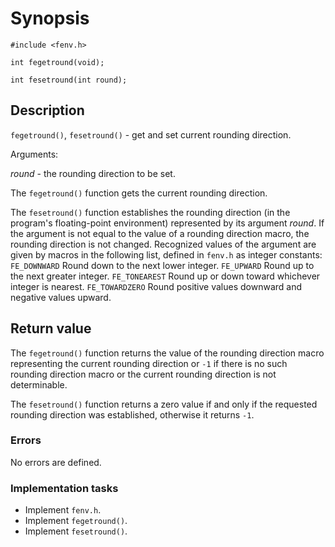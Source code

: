 # Synopsis

`#include <fenv.h>`

`int fegetround(void);`

`int fesetround(int round);`

## Description

`fegetround()`, `fesetround()` - get and set current rounding direction.

Arguments:

_round_ - the rounding direction to be set.

The `fegetround()` function gets the current rounding direction.

The `fesetround()` function establishes the rounding direction (in the program's floating-point environment) represented
by its argument _round_. If the argument is not equal to the value of a rounding direction macro, the
rounding direction is not changed. Recognized values of the argument are given by macros in the following list,
defined in `fenv.h` as integer constants:
`FE_DOWNWARD` Round down to the next lower integer.
`FE_UPWARD` Round up to the next greater integer.
`FE_TONEAREST` Round up or down toward whichever integer is nearest.
`FE_TOWARDZERO` Round positive values downward and negative values upward.

## Return value

The `fegetround()` function returns the value of the rounding direction macro representing the current rounding
direction or `-1` if there is no such rounding direction macro or the current rounding direction is not determinable.

The `fesetround()` function returns a zero value if and only if the requested rounding direction was established,
otherwise it returns `-1`.

### Errors

No errors are defined.

### Implementation tasks

* Implement `fenv.h`.
* Implement `fegetround()`.
* Implement `fesetround()`.
